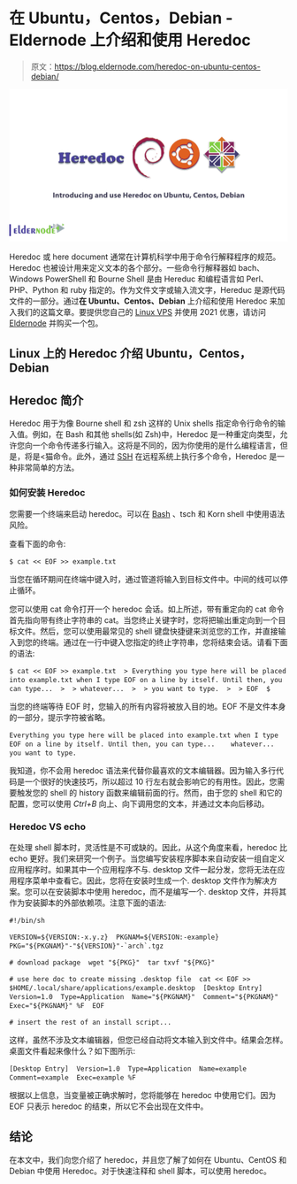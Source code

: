 # 在 Ubuntu，Centos，Debian - Eldernode 上介绍和使用 Heredoc

> 原文：<https://blog.eldernode.com/heredoc-on-ubuntu-centos-debian/>

![Introducing and use Heredoc on Ubuntu, Centos, Debian](img/078bc685085841ca4c632f5fd16dd80a.png)

Heredoc 或 here document 通常在计算机科学中用于命令行解释程序的规范。Heredoc 也被设计用来定义文本的各个部分。一些命令行解释器如 bach、Windows PowerShell 和 Bourne Shell 是由 Hereduc 和编程语言如 Perl、PHP、Python 和 ruby 指定的。作为文件文字或输入流文字，Hereduc 是源代码文件的一部分。通过**在 Ubuntu、Centos、Debian** 上介绍和使用 Heredoc 来加入我们的这篇文章。要提供您自己的 [Linux VPS](https://eldernode.com/linux-vps/) 并使用 2021 优惠，请访问 [Eldernode](https://eldernode.com/) 并购买一个包。

## **Linux 上的 Heredoc 介绍 Ubuntu，Centos，Debian**

## **Heredoc 简介**

Heredoc 用于为像 Bourne shell 和 zsh 这样的 Unix shells 指定命令行命令的输入值。例如，在 Bash 和其他 shells(如 Zsh)中，Heredoc 是一种重定向类型，允许您向一个命令传递多行输入。这将是不同的，因为你使用的是什么编程语言，但是，将是<猫命令。此外，通过 [SSH](https://blog.eldernode.com/most-used-commands-in-ssh-and-linux/) 在远程系统上执行多个命令，Heredoc 是一种非常简单的方法。

### **如何安装 Heredoc**

您需要一个终端来启动 heredoc。可以在 [Bash](https://blog.eldernode.com/what-is-bashrc/) 、tsch 和 Korn shell 中使用语法风险。

查看下面的命令:

```
$ cat << EOF >> example.txt
```

当您在循环期间在终端中键入时，通过管道将输入到目标文件中。中间的线可以停止循环。

您可以使用 cat 命令打开一个 heredoc 会话。如上所述，带有重定向的 cat 命令首先指向带有终止字符串的 cat。当您终止关键字时，您将把输出重定向到一个目标文件。然后，您可以使用最常见的 shell 键盘快捷键来浏览您的工作，并直接输入到您的终端。通过在一行中键入您指定的终止字符串，您将结束会话。请看下面的语法:

```
$ cat << EOF >> example.txt  > Everything you type here will be placed into example.txt when I type EOF on a line by itself. Until then, you can type...  >  > whatever...  >  > you want to type.  >  > EOF  $
```

当您的终端等待 EOF 时，您输入的所有内容将被放入目的地。EOF 不是文件本身的一部分，提示字符被省略。

```
Everything you type here will be placed into example.txt when I type EOF on a line by itself. Until then, you can type...    whatever...    you want to type.
```

我知道，你不会用 heredoc 语法来代替你最喜欢的文本编辑器。因为输入多行代码是一个很好的快速技巧，所以超过 10 行左右就会影响它的有用性。因此，您需要触发您的 shell 的 history 函数来编辑前面的行。然而，由于您的 shell 和它的配置，您可以使用 *Ctrl+B* 向上、向下调用您的文本，并通过文本向后移动。

### **Heredoc VS echo**

在处理 shell 脚本时，灵活性是不可或缺的。因此，从这个角度来看，heredoc 比 echo 更好。我们来研究一个例子。当您编写安装程序脚本来自动安装一组自定义应用程序时。如果其中一个应用程序不与. desktop 文件一起分发，您将无法在应用程序菜单中查看它。因此，您将在安装时生成一个. desktop 文件作为解决方案。您可以在安装脚本中使用 heredoc，而不是编写一个. desktop 文件，并将其作为安装脚本的外部依赖项。注意下面的语法:

```
#!/bin/sh
```

```
VERSION=${VERSION:-x.y.z}  PKGNAM=${VERSION:-example}  PKG="${PKGNAM}"-"${VERSION}"-`arch`.tgz
```

```
# download package  wget "${PKG}"  tar txvf "${PKG}"
```

```
# use here doc to create missing .desktop file  cat << EOF >> $HOME/.local/share/applications/example.desktop  [Desktop Entry]  Version=1.0  Type=Application  Name="${PKGNAM}"  Comment="${PKGNAM}"  Exec="${PKGNAM}" %F  EOF
```

```
# insert the rest of an install script...
```

这样，虽然不涉及文本编辑器，但您已经自动将文本输入到文件中。结果会怎样。桌面文件看起来像什么？如下图所示:

```
[Desktop Entry]  Version=1.0  Type=Application  Name=example  Comment=example  Exec=example %F
```

根据以上信息，当变量被正确求解时，您将能够在 heredoc 中使用它们。因为 EOF 只表示 heredoc 的结束，所以它不会出现在文件中。

## **结论**

在本文中，我们向您介绍了 heredoc，并且您了解了如何在 Ubuntu、CentOS 和 Debian 中使用 Heredoc。对于快速注释和 shell 脚本，可以使用 heredoc。